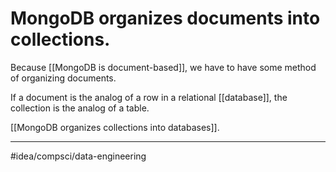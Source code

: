 # MongoDB organizes documents into collections.
Because [[MongoDB is document-based]], we have to have some method of organizing documents. 

If a document is the analog of a row in a relational [[database]], the collection is the analog of a table. 

[[MongoDB organizes collections into databases]]. 

---
#idea/compsci/data-engineering